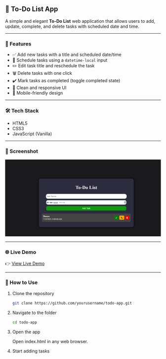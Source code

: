 ## 📝 To-Do List App

A simple and elegant **To-Do List** web application that allows users to add, update, complete, and delete tasks with scheduled date and time.

---

### 🚀 Features

- ✅ Add new tasks with a title and scheduled date/time
- 📅 Schedule tasks using a `datetime-local` input
- ✏️ Edit task title and reschedule the task
- 🗑️ Delete tasks with one click
- ✔️ Mark tasks as completed (toggle completed state)
- 🎨 Clean and responsive UI
- 📱 Mobile-friendly design

---

### 🛠️ Tech Stack

- HTML5  
- CSS3  
- JavaScript (Vanilla)
  
---

### 📸 Screenshot

![Screenshot](/to-do-list.png)

---

### 🌐 Live Demo

👉 [View Live Demo](https://snehasich.github.io/SCT_WD_4/)  

---

### 🧾 How to Use

1. Clone the repository
   ```bash
   git clone https://github.com/yourusername/todo-app.git

2. Navigate to the folder

   ```bash
   cd todo-app

3. Open the app

   Open index.html in any web browser.

4. Start adding tasks
